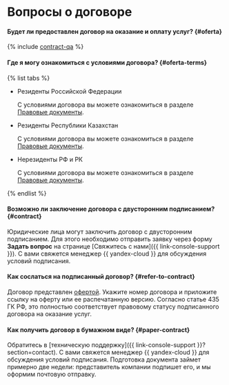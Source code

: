 # Вопросы о договоре

#### Будет ли предоставлен договор на оказание и оплату услуг? {#oferta}

{% include [contract-qa](../../billing/_includes/contract-qa.md) %}

#### Где я могу ознакомиться с условиями договора? {#oferta-terms}

{% list tabs %}

 - Резиденты Российской Федерации

   С условиями договора вы можете ознакомиться в разделе [Правовые документы](https://yandex.ru/legal/cloud_oferta/?lang=ru).

 - Резиденты Республики Казахстан

   С условиями договора вы можете ознакомиться в разделе [Правовые документы](https://yandex.com/legal/cloud_oferta_kz/?lang=ru).

 - Нерезиденты РФ и РК

   С условиями договора вы можете ознакомиться в разделе [Правовые документы](https://yandex.com/legal/cloud_customer_agreement/?lang=ru).

{% endlist %} 

#### Возможно ли заключение договора с двусторонним подписанием? {#contract}

Юридические лица могут заключить договор с двусторонним подписанием. Для этого необходимо отправить заявку через форму **Задать вопрос** на странице [Свяжитесь с нами]({{ link-console-support }}). С вами свяжется менеджер {{ yandex-cloud }} для обсуждения условий подписания.


#### Как сослаться на подписанный договор? {#refer-to-contract}

Договор представлен [офертой](https://yandex.ru/legal/cloud_oferta/). Укажите номер договора и приложите ссылку на оферту или ее распечатанную версию. Согласно статье 435 ГК РФ, это полностью соответствует правовому статусу подписанного договора на оказание услуг.


#### Как получить договор в бумажном виде? {#paper-contract}

Обратитесь в [техническую поддержку]({{ link-console-support }}?section=contact). С вами свяжется менеджер {{ yandex-cloud }} для обсуждения условий подписания. Подготовка документа займет примерно две недели: представитель компании подпишет его, и мы оформим почтовую отправку.